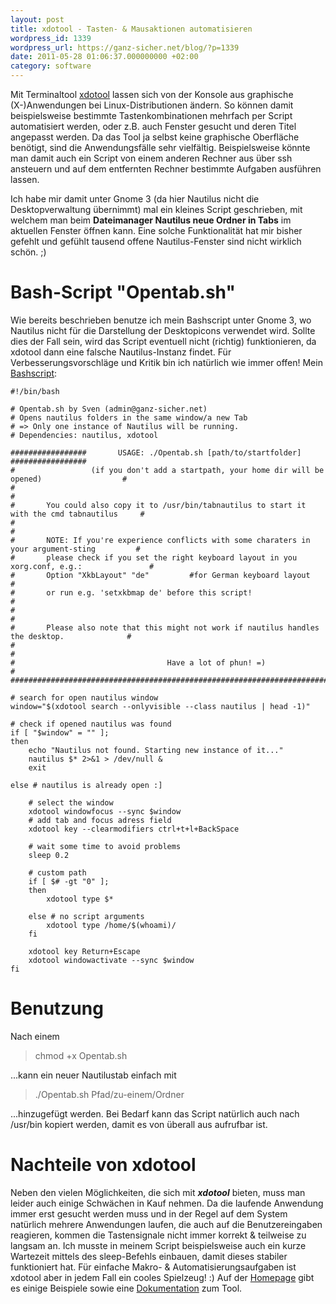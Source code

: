 ```yaml
---
layout: post
title: xdotool - Tasten- & Mausaktionen automatisieren
wordpress_id: 1339
wordpress_url: https://ganz-sicher.net/blog/?p=1339
date: 2011-05-28 01:06:37.000000000 +02:00
category: software
---
```

Mit Terminaltool <a href="http://www.semicomplete.com/projects/xdotool/">xdotool</a> lassen sich von der Konsole aus graphische (X-)Anwendungen bei Linux-Distributionen ändern. So können damit beispielsweise bestimmte Tastenkombinationen mehrfach per Script automatisiert werden, oder z.B. auch Fenster gesucht und deren Titel angepasst werden. Da das Tool ja selbst keine graphische Oberfläche benötigt, sind die Anwendungsfälle sehr vielfältig. Beispielsweise könnte man damit auch ein Script von einem anderen Rechner aus über ssh ansteuern und auf dem entfernten Rechner bestimmte Aufgaben ausführen lassen.

Ich habe mir damit unter Gnome 3 (da hier Nautilus nicht die Desktopverwaltung übernimmt) mal ein kleines Script geschrieben, mit welchem man beim <strong>Dateimanager Nautilus neue Ordner in Tabs</strong> im aktuellen Fenster öffnen kann. Eine solche Funktionalität hat mir bisher gefehlt und gefühlt tausend offene Nautilus-Fenster sind nicht wirklich schön. ;)
<!--more-->


Bash-Script "Opentab.sh"
=========================
Wie bereits beschrieben benutze ich mein Bashscript unter Gnome 3, wo Nautilus nicht für die Darstellung der Desktopicons verwendet wird. Sollte dies der Fall sein, wird das Script eventuell nicht (richtig) funktionieren, da xdotool dann eine falsche Nautilus-Instanz findet. Für Verbesserungsvorschläge und Kritik bin ich natürlich wie immer offen! Mein <a href="http://www.ganz-sicher.net/scripts/myscripts/Opentab.sh">Bashscript</a>:

	#!/bin/bash	
					
	# Opentab.sh by Sven (admin@ganz-sicher.net)        
	# Opens nautilus folders in the same window/a new Tab
	# => Only one instance of Nautilus will be running.  
	# Dependencies: nautilus, xdotool                    
	
	#################       USAGE: ./Opentab.sh [path/to/startfolder]               #################
	#                 (if you don't add a startpath, your home dir will be opened)                  #
	#                                                                                               #
	#       You could also copy it to /usr/bin/tabnautilus to start it with the cmd tabnautilus     #
	#                                                                                               #
	#       NOTE: If you're experience conflicts with some charaters in your argument-sting         #
	#       please check if you set the right keyboard layout in you xorg.conf, e.g.:               #		
	#       Option "XkbLayout" "de"         #for German keyboard layout                             #
	#       or run e.g. 'setxkbmap de' before this script!                                          #
	#                                                                                               #
	#       Please also note that this might not work if nautilus handles the desktop.              #
	#                                                                                               #
	#                                  Have a lot of phun! =)                                       #
	#################################################################################################

	# search for open nautilus window
	window="$(xdotool search --onlyvisible --class nautilus | head -1)"

	# check if opened nautilus was found
	if [ "$window" = "" ]; 	
	then
		echo "Nautilus not found. Starting new instance of it..."
		nautilus $* 2>&1 > /dev/null &
		exit

	else # nautilus is already open :]

		# select the window
		xdotool windowfocus --sync $window
		# add tab and focus adress field
		xdotool key --clearmodifiers ctrl+t+l+BackSpace 

		# wait some time to avoid problems
		sleep 0.2

		# custom path
		if [ $# -gt "0" ]; 
		then
			xdotool type $*

		else # no script arguments 
			xdotool type /home/$(whoami)/
		fi
		
		xdotool key Return+Escape
		xdotool windowactivate --sync $window	
	fi


Benutzung
=========
Nach einem

<blockquote>chmod +x Opentab.sh</blockquote>

...kann ein neuer Nautilustab einfach mit

<blockquote>./Opentab.sh Pfad/zu-einem/Ordner</blockquote>

...hinzugefügt werden. Bei Bedarf kann das Script natürlich auch nach /usr/bin kopiert werden, damit es von überall aus aufrufbar ist.

Nachteile von xdotool
======================
Neben den vielen Möglichkeiten, die sich mit <em><strong>xdotool</strong></em> bieten, muss man leider auch einige Schwächen in Kauf nehmen. Da die laufende Anwendung immer erst gesucht werden muss und in der Regel auf dem System natürlich mehrere Anwendungen laufen, die auch auf die Benutzereingaben reagieren, kommen die Tastensignale nicht immer korrekt &amp; teilweise zu langsam an. Ich musste in meinem Script beispielsweise auch ein kurze Wartezeit mittels des sleep-Befehls einbauen, damit dieses stabiler funktioniert hat.
Für einfache Makro- &amp; Automatisierungsaufgaben ist xdotool aber in jedem Fall ein cooles Spielzeug! :) Auf der <a href="http://www.semicomplete.com/projects/xdotool/">Homepage</a> gibt es einige Beispiele sowie eine <a href="http://www.semicomplete.com/projects/xdotool/xdotool.xhtml">Dokumentation</a> zum Tool.
